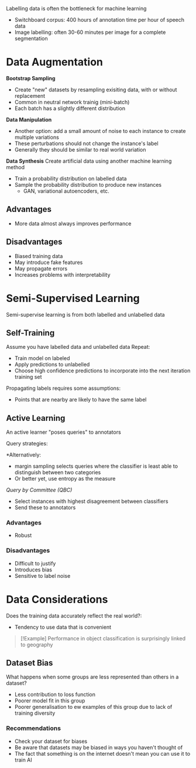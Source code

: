 
Labelling data is often the bottleneck for machine learning
- Switchboard corpus: 400 hours of annotation time per hour of speech data
- Image labelling: often 30-60 minutes per image for a complete segmentation

# Data Augmentation

**Bootstrap Sampling**
- Create "new" datasets by resampling exisiting data, with or without replacement
- Common in neutral network trainig (mini-batch)
- Each batch has a slightly different distribution

**Data Manipulation**
- Another option: add a small amount of noise to each instance to create multiple variations
- These perturbations should not change the instance's label
- Generally they should be similar to real world variation

**Data Synthesis**
Create artificial data using another machine learning method
- Train a probability distribution on labelled data
- Sample the probability distribution to produce new instances
	- GAN, variational autoencoders, etc.

## Advantages
- More data almost always improves performance
## Disadvantages
- Biased training data
- May introduce fake features
- May propagate errors
- Increases problems with interpretability

# Semi-Supervised Learning
Semi-supervise learning is from both labelled and unlabelled data

## Self-Training
Assume you have labelled data and unlabelled data
Repeat:
- Train model on labeled
- Apply predictions to unlabelled
- Choose high confidence predictions to incorporate into the next iteration training set

Propagating labels requires some assumptions:
- Points that are nearby are likely to have the same label

## Active Learning
An active learner "poses queries" to annotators

Query strategies:

*Alternatively:
- margin sampling selects queries where the classifier is least able to distinguish between two categories
- Or better yet, use entropy as the measure


*Query by Committee (QBC)*
- Select instances with highest disagreement between classifiers
- Send these to annotators

### Advantages
- Robust
### Disadvantages
- Difficult to justify
- Introduces bias
- Sensitive to label noise

# Data Considerations
Does the training data accurately reflect the real world?:
- Tendency to use data that is convenient

>[!Example]
>Performance in object classification is surprisingly linked to geography

## Dataset Bias
What happens when some groups are less represented than others in a dataset?
- Less contribution to loss function
- Poorer model fit in this group
- Poorer generalisation to ew examples of this group due to lack of training diversity

### Recommendations
- Check your dataset for biases
- Be aware that datasets may be biased in ways you haven't thought of
- The fact that something is on the internet doesn't mean you can use it to train AI


